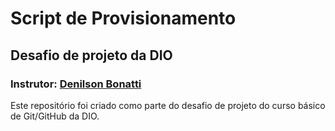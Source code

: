 # Script de Provisionamento
## Desafio de projeto da DIO
### Instrutor: [Denilson Bonatti](https://www.linkedin.com/in/denilsonbonatti/)
Este repositório foi criado como parte do desafio de projeto do curso básico de Git/GitHub da DIO.  


